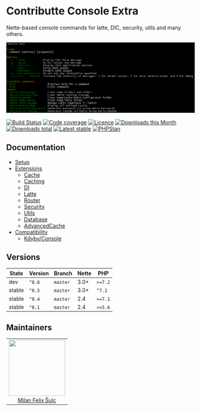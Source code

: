 # Contributte Console Extra

Nette-based console commands for latte, DIC, security, utils and many others.

![Console screenshot](/.docs/assets/console-screenshot.png?raw=true)

[![Build Status](https://img.shields.io/travis/contributte/console-extra.svg?style=flat-square)](https://travis-ci.org/contributte/console-extra)
[![Code coverage](https://img.shields.io/coveralls/contributte/console-extra.svg?style=flat-square)](https://coveralls.io/r/contributte/console-extra)
[![Licence](https://img.shields.io/packagist/l/contributte/console-extra.svg?style=flat-square)](https://packagist.org/packages/contributte/console-extra)
[![Downloads this Month](https://img.shields.io/packagist/dm/contributte/console-extra.svg?style=flat-square)](https://packagist.org/packages/contributte/console-extra)
[![Downloads total](https://img.shields.io/packagist/dt/contributte/console-extra.svg?style=flat-square)](https://packagist.org/packages/contributte/console-extra)
[![Latest stable](https://img.shields.io/packagist/v/contributte/console-extra.svg?style=flat-square)](https://packagist.org/packages/contributte/console-extra)
[![PHPStan](https://img.shields.io/badge/PHPStan-enabled-brightgreen.svg?style=flat-square)](https://github.com/phpstan/phpstan)

## Documentation

- [Setup](.docs/README.md#usage)
- [Extensions](.docs/README.md#extension)
    - [Cache](.docs/README.md#cacheconsole)
    - [Caching](.docs/README.md#cachingconsole)
    - [DI](.docs/README.md#diconsole)
    - [Latte](.docs/README.md#latteconsole)
    - [Router](.docs/README.md#routerconsole)
    - [Security](.docs/README.md#securityconsole)
    - [Utils](.docs/README.md#utilsconsole)
    - [Database](.docs/README.md#database)
    - [AdvancedCache](.docs/README.md#advancedcacheconsole)
- [Compatibility](.docs/README.md#compatibility)
    - [Kdyby/Console](.docs/README.md#kdybyconsole)

## Versions

| State       | Version | Branch   | Nette | PHP     |
|-------------|---------|----------|-------|---------|
| dev         | `^0.6`  | `master` | 3.0+  | `>=7.2`  |
| stable      | `^0.5`  | `master` | 3.0+  | `^7.2`  |
| stable      | `^0.4`  | `master` | 2.4   | `>=7.1` |
| stable      | `^0.1`  | `master` | 2.4   | `>=5.6` |

## Maintainers

<table>
  <tbody>
    <tr>
      <td align="center">
        <a href="https://github.com/f3l1x">
            <img width="150" height="150" src="https://avatars2.githubusercontent.com/u/538058?v=3&s=150">
        </a>
        </br>
        <a href="https://github.com/f3l1x">Milan Felix Šulc</a>
      </td>
    </tr>
  </tbody>
</table>
